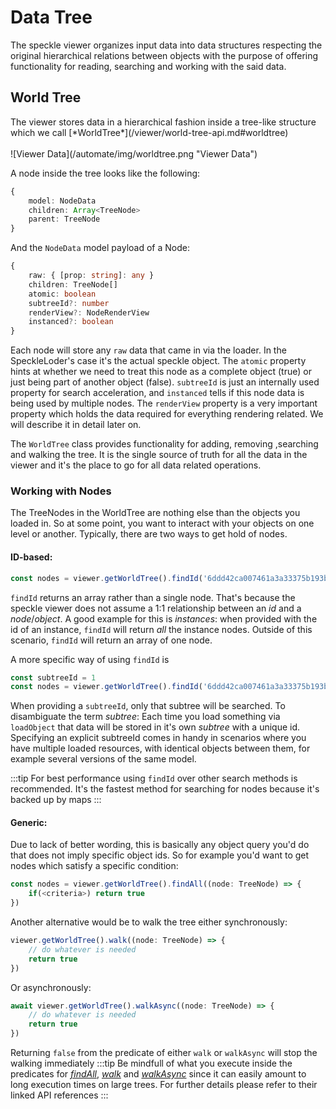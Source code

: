 # Data Tree
The speckle viewer organizes input data into data structures respecting the original hierarchical relations between objects with the purpose of offering functionality for reading, searching and working with the said data.
<h2>World Tree</h2>
The viewer stores data in a hierarchical fashion inside a tree-like structure which we call [*WorldTree*](/viewer/world-tree-api.md#worldtree)
<br>
<br>
![Viewer Data](/automate/img/worldtree.png "Viewer Data")

A node inside the tree looks like the following:
```typescript
{
    model: NodeData
    children: Array<TreeNode>
    parent: TreeNode
}
```
And the `NodeData` model payload of a Node:
```typescript
{
    raw: { [prop: string]: any }
    children: TreeNode[]
    atomic: boolean
    subtreeId?: number
    renderView?: NodeRenderView
    instanced?: boolean
}
```
Each node will store any `raw` data that came in via the loader. In the SpeckleLoder's case it's the actual speckle object. The `atomic` property hints at whether we need to treat this node as a complete object (true) or just being part of another object (false). `subtreeId` is just an internally used property for search acceleration, and `instanced` tells if this node data is being used by multiple nodes. The `renderView` property is a very important property which holds the data required for everything rendering related. We will describe it in detail later on.

The `WorldTree` class provides functionality for adding, removing ,searching and walking the tree. It is the single source of truth for all the data in the viewer and it's the place to go for all data related operations.

### Working with Nodes
The TreeNodes in the WorldTree are nothing else than the objects you loaded in. So at some point, you want to interact with your objects on one level or another. Typically, there are two ways to get hold of nodes.

#### ID-based:
```ts
const nodes = viewer.getWorldTree().findId('6ddd42ca007461a3a33375b193bdf9b0')
```
`findId` returns an array rather than a single node. That's because the speckle viewer does not assume a 1:1 relationship between an *id* and a *node*/*object*. A good example for this is *instances*: when provided with the id of an instance, `findId` will return *all* the instance nodes. Outside of this scenario, `findId` will return an array of one node.

A more specific way of using `findId` is 
```ts
const subtreeId = 1
const nodes = viewer.getWorldTree().findId('6ddd42ca007461a3a33375b193bdf9b0', subtreeId)
```
When providing a `subtreeId`, only that subtree will be searched. To disambiguate the term *subtree*: Each time you load something via `loadObject` that data will be stored in it's own *subtree* with a unique id. Specifying an explicit subtreeId comes in handy in scenarios where you have multiple loaded resources, with identical objects between them, for example several versions of the same model. 

:::tip
For best performance using `findId` over other search methods is recommended. It's the fastest method for searching for nodes because it's backed up by maps
:::

#### Generic:
Due to lack of better wording, this is basically any object query you'd do that does not imply specific object ids. So for example you'd want to get nodes which satisfy a specific condition:
```ts
const nodes = viewer.getWorldTree().findAll((node: TreeNode) => {
    if(<criteria>) return true
})
```
Another alternative would be to walk the tree either synchronously:
```ts
viewer.getWorldTree().walk((node: TreeNode) => {
    // do whatever is needed
    return true
})
```
Or asynchronously:
```ts
await viewer.getWorldTree().walkAsync((node: TreeNode) => {
    // do whatever is needed
    return true
})
```
Returning `false` from the predicate of either `walk` or `walkAsync` will stop the walking immediately
:::tip
Be mindfull of what you execute inside the predicates for [*findAll*](/viewer/world-tree-api.md#findall), [*walk*](/viewer/world-tree-api.md#walk) and [*walkAsync*](/viewer/world-tree-api.md#walkasync) since it can easily amount to long execution times on large trees. For further details please refer to their  linked API references
:::

